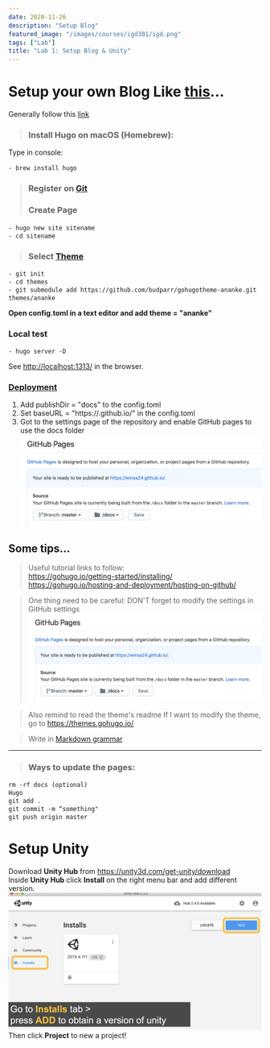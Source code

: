 ```yaml
---
date: 2020-11-26
description: "Setup Blog"
featured_image: "/images/courses/igd301/igd.png"
tags: ["Lab"]
title: "Lab 1: Setup Blog & Unity"
---
```

# Setup your own Blog Like [this](https://winsa24.github.io/)...

Generally follow this [link](https://gohugo.io/getting-started/installing/)
>### Install Hugo on macOS (Homebrew): 
Type in console:
```
- brew install hugo
```
 
 >### Register on [Git](https://github.com/)
 >### Create Page
```
- hugo new site sitename    
- cd sitename
```

>### Select [Theme](https://themes.gohugo.io/)
```
- git init   
- cd themes   
- git submodule add https://github.com/budparr/gohugotheme-ananke.git themes/ananke 
```

**Open config.toml in a text editor and add theme = "ananke"**
 
 ### Local test
```
- hugo server -D 
```
See <http://localhost:1313/> in the browser.
 
 ### [Deployment](https://gohugo.io/hosting-and-deployment/hosting-on-github/)
 1. Add publishDir = "docs" to the config.toml
 2. Set baseURL = "https://<username>.github.io/<reponame>" in the config.toml
 3. Got to the settings page of the repository and enable GitHub pages to use the docs folder
 ![docs](/images/courses/igd301/P1/Settings.png)
 
 
 ## Some tips...
 >Useful tutorial links to follow:  
<https://gohugo.io/getting-started/installing/>   
<https://gohugo.io/hosting-and-deployment/hosting-on-github/>

>One thing need to be careful:
DON'T forget to modify the settings in GitHub settings
![docs](/images/courses/igd301/P1/Settings.png)

>Also remind to read the theme's readme
If I want to modify the theme, go to <https://themes.gohugo.io/>

>Write in [Markdown grammar](https://www.runoob.com/markdown/md-tutorial.html)

***
>### Ways to update the pages:  
```
rm -rf docs (optional) 
Hugo  
git add .  
git commit -m “something"  
git push origin master  
```

# Setup Unity
Download **Unity Hub** from <https://unity3d.com/get-unity/download>   
Inside **Unity Hub** click **Install** on the right menu bar and add different version.   
![docs](/images/courses/igd301/P1/setupU.png)
Then click **Project** to new a project!   
